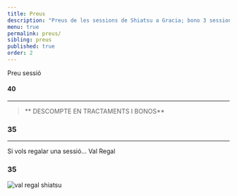 ```yaml
---
title: Preus
description: "Preus de les sessions de Shiatsu a Gracia; bono 3 sessions, primera sessió i sessió puntual de shiatsu a Barcelona."
menu: true
permalink: preus/
sibling: preus
published: true
order: 2
---
```






Preu sessió

#### 40

---

> **  DESCOMPTE EN TRACTAMENTS I BONOS**

### 35

---

Si vols regalar una sessió...
Val Regal

### 35

![val regal shiatsu]({{site.baseurl}}/image/val_regal_web.png)
